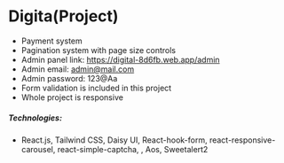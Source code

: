 # Digita(Project)
- Payment system
- Pagination system with page size controls
- Admin panel link: https://digital-8d6fb.web.app/admin
- Admin email: admin@mail.com
- Admin password: 123@Aa
- Form validation is included in this project
- Whole project is responsive
##### Technologies:
- React.js, Tailwind CSS, Daisy UI, React-hook-form, react-responsive-carousel, react-simple-captcha, , Aos, Sweetalert2